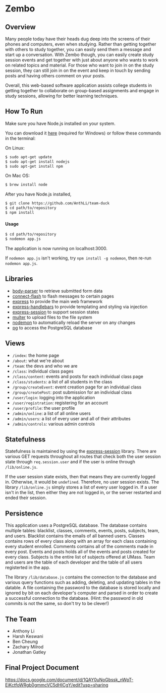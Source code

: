 # Zembo

## Overview
Many people today have their heads dug deep into the screens of their phones and computers, even when studying. Rather than getting together with others to study together, you can easily send them a message and start up a conversation. With Zembo though, you can easily create study session events and get together with just about anyone who wants to work on related topics and material. For those who want to join in on the study session, they can still join in on the event and keep in touch by sending posts and having others comment on your posts.

Overall, this web-based software application assists college students in getting together to collaborate on group-based assignments and engage in study sessions, allowing for better learning techniques.

## How To Run
Make sure you have Node.js installed on your system.

You can download it [here](https://nodejs.org/en/download/)
(required for Windows) or follow these commands in the terminal:

On Linux:
```bash
$ sudo apt-get update
$ sudo apt-get install nodejs
$ sudo apt-get install npm
```
On Mac OS:
```bash
$ brew install node
```

After you have Node.js installed,
```bash
$ git clone https://github.com/AnthLi/team-duck
$ cd path/to/repository
$ npm install
```

#### Usage
```bash
$ cd path/to/repository
$ nodemon app.js
```
The application is now running on localhost:3000.

If ```nodemon app.js``` isn't working, try ```npm install -g nodemon```, then re-run ```nodemon app.js```.

## Libraries
- [body-parser](https://github.com/expressjs/body-parser) to retrieve submitted form data
- [connect-flash](https://github.com/jaredhanson/connect-flash) to flash messages to certain pages
- [express](http://expressjs.com/) to provide the main web framework
- [express-handlebars](https://github.com/ericf/express-handlebars) to provide templating and styling via injection
- [express-session](https://www.npmjs.com/package/express-session) to support session states
- [multer](https://github.com/expressjs/multer) to upload files to the file system
- [nodemon](https://github.com/remy/nodemon) to automatically reload the server on any changes
- [pg](https://github.com/brianc/node-postgres) to access the PostgreSQL database

## Views
- ```/index```: the home page
- ```/about```: what we're about
- ```/team```: the devs and who we are
- ```/class```: individual class pages
- ```/class/content```: events and posts for each individual class page
- ```/class/students```: a list of all students in the class
- ```/group/createEvent```: event creation page for an individual class
- ```/group/createPost```: post submission for an individual class
- ```/user/login```: logging into the application
- ```/user/registration```: registering for an account
- ```/user/profile```: the user profile
- ```/admin/online```: a list of all online users
- ```/admin/users```: a list of every user and all of their attributes
- ```/admin/controls```: various admin controls

## Statefulness
Statefulness is maintained by using the [express-session](https://www.npmjs.com/package/express-session) library. There are various GET requests throughout all routes that check both the user session state through ```req.session.user``` and if the user is online through ```/lib/online.js```.

If the user session state exists, then that means they are currently logged in. Otherwise, it would be ```undefined```. Therefore, no user session exists. The library ```/lib/online.js``` simply stores a list of every user logged in. If a user isn't in the list, then either they are not logged in, or the server restarted and ended their session.

## Persistence
This application uses a PostgreSQL database. The database contains multiple tables: blacklist, classes, comments, events, posts, subjects, team, and users. Blacklist contains the emails of all banned users. Classes contains rows of every class along with an array for each class containing every student enrolled. Comments contains all of the comments made in every post. Events and posts holds all of the events and posts created for every class. Subjects is the entire list of subjects offered at UMass. Team and users are the table of each developer and the table of all users registerted in the app.

The library ```/lib/database.js``` contains the connection to the database and various query functions such as adding, deleting, and updating tables in the datable. A file containing the password to the database is stored locally and ignored by bit on each developer's computer and parsed in order to create a successful connection to the database. (Hint: the password in old commits is not the same, so don't try to be clever!)

## The Team
- Anthony Li
- Harsh Keswani
- Ben Cheung
- Zachary Milrod
- Jonathan Gatley

## Final Project Document
https://docs.google.com/document/d/1QAY0uNoGbssk_nWpT-EiKctfoWRgb0gmmcVC5dHICgY/edit?usp=sharing
